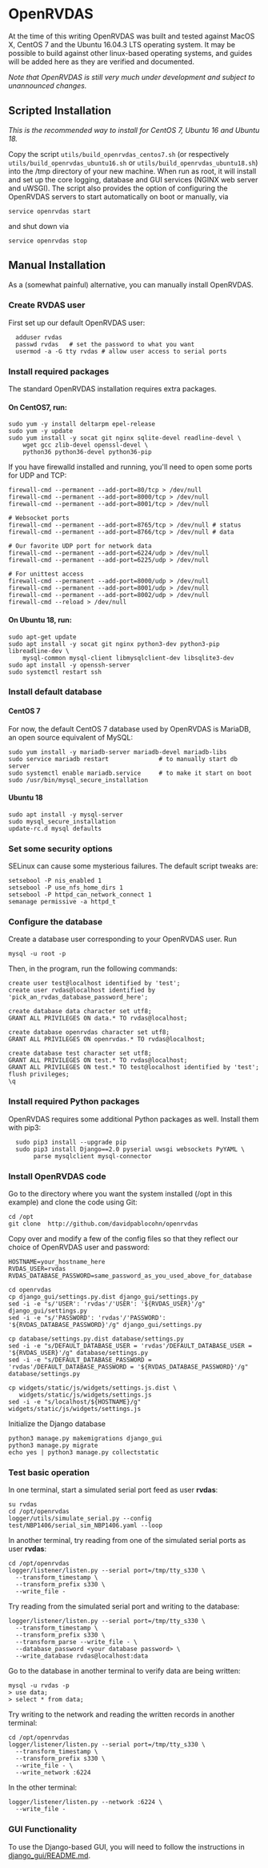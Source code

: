 # OpenRVDAS
At the time of this writing OpenRVDAS was built and tested against MacOS X, CentOS 7 and the Ubuntu 16.04.3 LTS operating system. It may be possible to build against other linux-based operating systems, and guides will be added here as they are verified and documented.

*Note that OpenRVDAS is still very much under development and subject to unannounced changes.*

## Scripted Installation

_This is the recommended way to install for CentOS 7, Ubuntu 16 and Ubuntu 18._

Copy the script ``utils/build_openrvdas_centos7.sh`` (or respectively ``utils/build_openrvdas_ubuntu16.sh``
or ``utils/build_openrvdas_ubuntu18.sh``) into the /tmp
directory of your new machine. When run as root, it will install and
set up the core logging, database and GUI services (NGINX web server
and uWSGI). The script also provides the option of configuring the
OpenRVDAS servers to start automatically on boot or manually, via

```service openrvdas start```

and shut down via

```service openrvdas stop```

## Manual Installation

As a (somewhat painful) alternative, you can manually install OpenRVDAS.

### Create RVDAS user
First set up our default OpenRVDAS user:

```
  adduser rvdas
  passwd rvdas   # set the password to what you want
  usermod -a -G tty rvdas # allow user access to serial ports
```

### Install required packages
The standard OpenRVDAS installation requires extra packages. 

#### On CentOS7, run:
```
sudo yum -y install deltarpm epel-release
sudo yum -y update
sudo yum install -y socat git nginx sqlite-devel readline-devel \
    wget gcc zlib-devel openssl-devel \
    python36 python36-devel python36-pip
```
If you have firewalld installed and running, you'll need to open some ports for UDP and TCP:
```
firewall-cmd --permanent --add-port=80/tcp > /dev/null
firewall-cmd --permanent --add-port=8000/tcp > /dev/null
firewall-cmd --permanent --add-port=8001/tcp > /dev/null

# Websocket ports
firewall-cmd --permanent --add-port=8765/tcp > /dev/null # status
firewall-cmd --permanent --add-port=8766/tcp > /dev/null # data

# Our favorite UDP port for network data
firewall-cmd --permanent --add-port=6224/udp > /dev/null
firewall-cmd --permanent --add-port=6225/udp > /dev/null

# For unittest access
firewall-cmd --permanent --add-port=8000/udp > /dev/null
firewall-cmd --permanent --add-port=8001/udp > /dev/null
firewall-cmd --permanent --add-port=8002/udp > /dev/null
firewall-cmd --reload > /dev/null
```

#### On Ubuntu 18, run:
```    
sudo apt-get update
sudo apt install -y socat git nginx python3-dev python3-pip libreadline-dev \
    mysql-common mysql-client libmysqlclient-dev libsqlite3-dev 
sudo apt install -y openssh-server
sudo systemctl restart ssh
```

### Install default database

#### CentOS 7
For now, the default CentOS 7 database used by OpenRVDAS is MariaDB, an open source equivalent of MySQL:
```
sudo yum install -y mariadb-server mariadb-devel mariadb-libs
sudo service mariadb restart              # to manually start db server
sudo systemctl enable mariadb.service     # to make it start on boot
sudo /usr/bin/mysql_secure_installation
```

#### Ubuntu 18
```
sudo apt install -y mysql-server
sudo mysql_secure_installation
update-rc.d mysql defaults
```

### Set some security options
SELinux can cause some mysterious failures. The default script tweaks are:
```
setsebool -P nis_enabled 1
setsebool -P use_nfs_home_dirs 1
setsebool -P httpd_can_network_connect 1
semanage permissive -a httpd_t
```

### Configure the database
Create a database user corresponding to your OpenRVDAS user. Run
```
mysql -u root -p
```

Then, in the program, run the following commands:
```
create user test@localhost identified by 'test';
create user rvdas@localhost identified by 'pick_an_rvdas_database_password_here';

create database data character set utf8;
GRANT ALL PRIVILEGES ON data.* TO rvdas@localhost;

create database openrvdas character set utf8;
GRANT ALL PRIVILEGES ON openrvdas.* TO rvdas@localhost;

create database test character set utf8;
GRANT ALL PRIVILEGES ON test.* TO rvdas@localhost;
GRANT ALL PRIVILEGES ON test.* TO test@localhost identified by 'test';
flush privileges;
\q
```

### Install required Python packages
OpenRVDAS requires some additional Python packages as well. Install them with pip3:

```
  sudo pip3 install --upgrade pip
  sudo pip3 install Django==2.0 pyserial uwsgi websockets PyYAML \
       parse mysqlclient mysql-connector
```

### Install OpenRVDAS code

Go to the directory where you want the system installed (/opt in this example) and clone the code using Git:
```
cd /opt
git clone  http://github.com/davidpablocohn/openrvdas
```

Copy over and modify a few of the config files so that they reflect our choice of OpenRVDAS user and password:
```
HOSTNAME=your_hostname_here
RVDAS_USER=rvdas
RVDAS_DATABASE_PASSWORD=same_password_as_you_used_above_for_database

cd openrvdas
cp django_gui/settings.py.dist django_gui/settings.py
sed -i -e "s/'USER': 'rvdas'/'USER': '${RVDAS_USER}'/g" django_gui/settings.py
sed -i -e "s/'PASSWORD': 'rvdas'/'PASSWORD': '${RVDAS_DATABASE_PASSWORD}'/g" django_gui/settings.py

cp database/settings.py.dist database/settings.py
sed -i -e "s/DEFAULT_DATABASE_USER = 'rvdas'/DEFAULT_DATABASE_USER = '${RVDAS_USER}'/g" database/settings.py
sed -i -e "s/DEFAULT_DATABASE_PASSWORD = 'rvdas'/DEFAULT_DATABASE_PASSWORD = '${RVDAS_DATABASE_PASSWORD}'/g" database/settings.py

cp widgets/static/js/widgets/settings.js.dist \
   widgets/static/js/widgets/settings.js
sed -i -e "s/localhost/${HOSTNAME}/g" widgets/static/js/widgets/settings.js
```

Initialize the Django database
```
python3 manage.py makemigrations django_gui
python3 manage.py migrate
echo yes | python3 manage.py collectstatic
```

### Test basic operation

In one terminal, start a simulated serial port feed as user **rvdas**:
```
su rvdas
cd /opt/openrvdas
logger/utils/simulate_serial.py --config test/NBP1406/serial_sim_NBP1406.yaml --loop
```
In another terminal, try reading from one of the simulated serial ports as user **rvdas**:
```
cd /opt/openrvdas
logger/listener/listen.py --serial port=/tmp/tty_s330 \
  --transform_timestamp \
  --transform_prefix s330 \
  --write_file -
```
Try reading from the simulated serial port and writing to the database:
```
logger/listener/listen.py --serial port=/tmp/tty_s330 \
  --transform_timestamp \
  --transform_prefix s330 \
  --transform_parse --write_file - \
  --database_password <your database password> \
  --write_database rvdas@localhost:data
```
Go to the database in another terminal to verify data are being written:
```
mysql -u rvdas -p
> use data;
> select * from data;
```
Try writing to the network and reading the written records in another terminal:
```
cd /opt/openrvdas
logger/listener/listen.py --serial port=/tmp/tty_s330 \
  --transform_timestamp \
  --transform_prefix s330 \
  --write_file - \
  --write_network :6224
```
In the other terminal:
```
logger/listener/listen.py --network :6224 \
  --write_file -
```

### GUI Functionality
To use the Django-based GUI, you will need to follow the instructions in [django_gui/README.md](django_gui/README.md).

